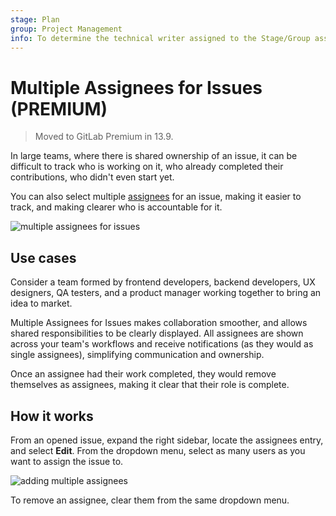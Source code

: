 ```yaml
---
stage: Plan
group: Project Management
info: To determine the technical writer assigned to the Stage/Group associated with this page, see https://about.gitlab.com/handbook/engineering/ux/technical-writing/#assignments
---
```


# Multiple Assignees for Issues **(PREMIUM)**

> Moved to GitLab Premium in 13.9.

In large teams, where there is shared ownership of an issue, it can be difficult
to track who is working on it, who already completed their contributions, who
didn't even start yet.

You can also select multiple [assignees](managing_issues.md#assignee) for an issue, making it easier to
track, and making clearer who is accountable for it.

![multiple assignees for issues](img/multiple_assignees_for_issues.png)

## Use cases

Consider a team formed by frontend developers, backend developers,
UX designers, QA testers, and a product manager working together to bring an idea to
market.

Multiple Assignees for Issues makes collaboration smoother,
and allows shared responsibilities to be clearly displayed.
All assignees are shown across your team's workflows and receive notifications (as they
would as single assignees), simplifying communication and ownership.

Once an assignee had their work completed, they would remove themselves as assignees, making
it clear that their role is complete.

## How it works

From an opened issue, expand the right sidebar, locate the assignees entry,
and select **Edit**. From the dropdown menu, select as many users as you want
to assign the issue to.

![adding multiple assignees](img/multiple_assignees.gif)

To remove an assignee, clear them from the same dropdown menu.
